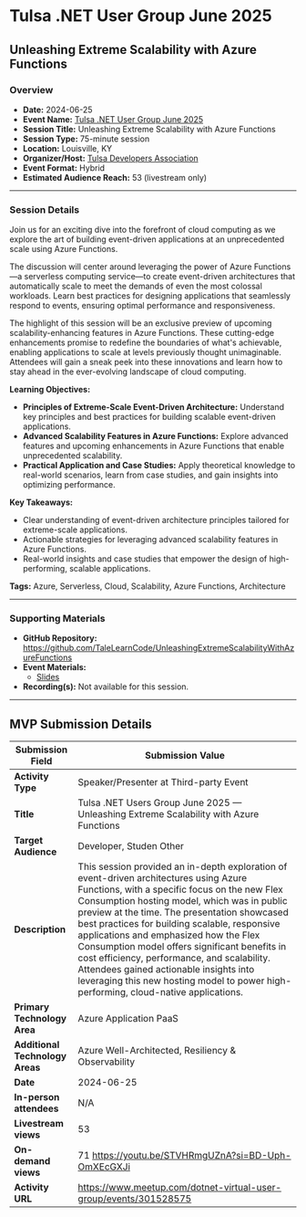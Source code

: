 # Tulsa .NET User Group June 2025

## Unleashing Extreme Scalability with Azure Functions

### Overview

- **Date:** 2024-06-25  
- **Event Name:** [Tulsa .NET User Group June 2025](https://www.meetup.com/tulsadevelopers-net/events/301528577)  
- **Session Title:** Unleashing Extreme Scalability with Azure Functions  
- **Session Type:** 75-minute session  
- **Location:** Louisville, KY  
- **Organizer/Host:** [Tulsa Developers Association](https://www.meetup.com/tulsadevelopers-net)
- **Event Format:** Hybrid  
- **Estimated Audience Reach:** 53 (livestream only)

---

### Session Details

Join us for an exciting dive into the forefront of cloud computing as we explore the art of building event-driven applications at an unprecedented scale using Azure Functions.

The discussion will center around leveraging the power of Azure Functions—a serverless computing service—to create event-driven architectures that automatically scale to meet the demands of even the most colossal workloads. Learn best practices for designing applications that seamlessly respond to events, ensuring optimal performance and responsiveness.

The highlight of this session will be an exclusive preview of upcoming scalability-enhancing features in Azure Functions. These cutting-edge enhancements promise to redefine the boundaries of what's achievable, enabling applications to scale at levels previously thought unimaginable. Attendees will gain a sneak peek into these innovations and learn how to stay ahead in the ever-evolving landscape of cloud computing.

**Learning Objectives:**  
- **Principles of Extreme-Scale Event-Driven Architecture:** Understand key principles and best practices for building scalable event-driven applications.  
- **Advanced Scalability Features in Azure Functions:** Explore advanced features and upcoming enhancements in Azure Functions that enable unprecedented scalability.  
- **Practical Application and Case Studies:** Apply theoretical knowledge to real-world scenarios, learn from case studies, and gain insights into optimizing performance.

**Key Takeaways:**  
- Clear understanding of event-driven architecture principles tailored for extreme-scale applications.  
- Actionable strategies for leveraging advanced scalability features in Azure Functions.  
- Real-world insights and case studies that empower the design of high-performing, scalable applications.

**Tags:** Azure, Serverless, Cloud, Scalability, Azure Functions, Architecture

---

### Supporting Materials

- **GitHub Repository:** https://github.com/TaleLearnCode/UnleashingExtremeScalabilityWithAzureFunctions
- **Event Materials:**
  - [Slides](https://github.com/TaleLearnCode/UnleashingExtremeScalabilityWithAzureFunctions/blob/main/EventMaterials/UnleasningExtremeScalabilityWithAzureFunctions-Tulsa.pdf)
- **Recording(s):** Not available for this session.

---

## MVP Submission Details

| Submission Field                | Submission Value                                             |
| ------------------------------- | ------------------------------------------------------------ |
| **Activity Type**               | Speaker/Presenter at Third-party Event                       |
| **Title**                       | Tulsa .NET Users Group June 2025 — Unleashing Extreme Scalability with Azure Functions |
| **Target Audience**             | Developer, Studen Other                                      |
| **Description**                 | This session provided an in-depth exploration of event-driven architectures using Azure Functions, with a specific focus on the new Flex Consumption hosting model, which was in public preview at the time. The presentation showcased best practices for building scalable, responsive applications and emphasized how the Flex Consumption model offers significant benefits in cost efficiency, performance, and scalability. Attendees gained actionable insights into leveraging this new hosting model to power high-performing, cloud-native applications. |
| **Primary Technology Area**     | Azure Application PaaS                                       |
| **Additional Technology Areas** | Azure Well-Architected, Resiliency & Observability           |
| **Date**                        | 2024-06-25                                                   |
| **In-person attendees**         | N/A                                                          |
| **Livestream views**            | 53                                                           |
| **On-demand views**             | 71  https://youtu.be/STVHRmgUZnA?si=BD-Uph-OmXEcGXJi         |
| **Activity URL**                | https://www.meetup.com/dotnet-virtual-user-group/events/301528575 |